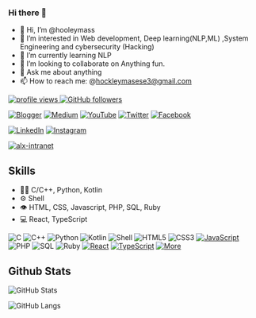 ### Hi there 👋


- 👋 Hi, I’m @hooleymass
- 👀 I’m interested in Web development, Deep learning(NLP,ML) ,System Engineering and cybersecurity (Hacking)
- 🌱 I’m currently learning NLP
- 👯 I’m looking to collaborate on Anything fun.
- 💬 Ask me about anything
- 📫 How to reach me: @hockleymasese3@gmail.com


<p align="left">
  <a href="https://github.com/Hooleymass/Hooleymass">
    <img src="https://komarev.com/ghpvc/?username=dancoon&color=red" alt="profile views" />
  </a>
  <a href="https://github.com/hooleymass?tab=followers">
    <img alt="GitHub followers" src="https://img.shields.io/github/followers/hooleymass?color=yellow&logo=github">
  </a>
</p>


[![Blogger](https://img.shields.io/badge/blogger-hooleymass-%23FF5722.svg?style=flat&logo=blogger&logoColor=white)](https://www.blogger.com/profile/hooleymass)
[![Medium](https://img.shields.io/badge/medium-hooleymass-%2312100E.svg?style=flat&logo=medium&logoColor=white)](https://medium.com/@hooleymass)
[![YouTube](https://img.shields.io/badge/YouTube-hooleymass1-%23FF0000.svg?style=flat&logo=youtube&logoColor=white)](https://youtube.com/@hooleymass1)
[![Twitter](https://img.shields.io/twitter/follow/hooleymass1.svg?style=social&logo=twitter)](https://mobile.twitter.com/HOOLEYMASS1) [![Facebook](https://img.shields.io/badge/Facebook-hooleymars-blue?logo=facebook)](https://www.facebook.com/hooley.mars.1)

[![LinkedIn](https://img.shields.io/badge/LinkedIn-hooley--mass-green?logo=linkedin)](https://www.linkedin.com/in/hooley-mass)  [![Instagram](https://img.shields.io/badge/Instagram-hooleymars-ff5e9e?logo=instagram)](https://www.instagram.com/hooley.mars.1/)

[![alx-intranet](https://img.shields.io/badge/alx--intranet-projects-orange)](https://alx-intranet.hbtn.io/projects/216)



## Skills
- 👨‍💻 C/C++, Python, Kotlin
- ⚙️ Shell
- 👁️ HTML, CSS, Javascript, PHP, SQL, Ruby
- 💻 React, TypeScript


![C](https://img.shields.io/badge/c-%2300599C.svg?style=for-the-badge&logo=c&logoColor=white)
![C++](https://img.shields.io/badge/c++-%2300599C.svg?style=for-the-badge&logo=c%2B%2B&logoColor=white)
![Python](https://img.shields.io/badge/python-3670A0?style=for-the-badge&logo=python&logoColor=ffdd54)
![Kotlin](https://img.shields.io/badge/kotlin-%23F18E33.svg?style=for-the-badge&logo=kotlin&logoColor=white)
![Shell](https://img.shields.io/badge/shell-%2389e051.svg?style=for-the-badge&logo=terminal&logoColor=white)
![HTML5](https://img.shields.io/badge/html5-%23E34F26.svg?style=for-the-badge&logo=html5&logoColor=white)
![CSS3](https://img.shields.io/badge/css3-%231572B6.svg?style=for-the-badge&logo=css3&logoColor=white)
[![JavaScript](https://img.shields.io/badge/JavaScript-%23323330.svg?style=flat&logo=javascript&logoColor=%23F7DF1E)](https://developer.mozilla.org/en-US/docs/Web/JavaScript)
![PHP](https://img.shields.io/badge/php-%23777BB4.svg?style=for-the-badge&logo=php&logoColor=white)
![SQL](https://img.shields.io/badge/sql-%2300599C.svg?style=for-the-badge&logo=mysql&logoColor=white)
![Ruby](https://img.shields.io/badge/ruby-%23CC342D.svg?style=for-the-badge&logo=ruby&logoColor=white)
[![React](https://img.shields.io/badge/react-%2361DAFB.svg?style=for-the-badge&logo=react&logoColor=white)](https://reactjs.org/)
[![TypeScript](https://img.shields.io/badge/typescript-%23007ACC.svg?style=for-the-badge&logo=typescript&logoColor=white)](https://www.typescriptlang.org/)
[![More](https://img.shields.io/badge/more-%2312100E.svg?style=flat)](https://your-page.com)



## Github Stats
![GitHub Stats](https://github-readme-stats.vercel.app/api?username=hooleymass&show_icons=true&theme=radical)

![GitHub Langs](https://github-readme-stats.vercel.app/api/top-langs/?username=hooleymass&layout=compact&theme=blue-green)

